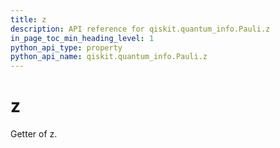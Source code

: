 ```yaml
---
title: z
description: API reference for qiskit.quantum_info.Pauli.z
in_page_toc_min_heading_level: 1
python_api_type: property
python_api_name: qiskit.quantum_info.Pauli.z
---
```


# z

Getter of z.

